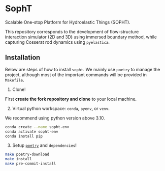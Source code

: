 # SophT
Scalable One-stop Platform for Hydroelastic Things (SOPHT).

This repository corresponds to the development of flow-structure
interaction simulator (2D and 3D) using immersed boundary method, while capturing Cosserat rod dynamics
using `pyelastica`.

## Installation

Below are steps of how to install `sopht`. We mainly use `poetry` to manage
the project, although most of the important commands will be provided in `Makefile`.

1. Clone!

First **create the fork repository and clone** to your local machine.

2. Virtual python workspace: `conda`, `pyenv`, or `venv`.

We recommend using python version above 3.10.

```bash
conda create --name sopht-env
conda activate sopht-env
conda install pip
```

3. Setup [`poetry`](https://python-poetry.org) and `dependencies`!

```bash
make poetry-download
make install
make pre-commit-install
```
